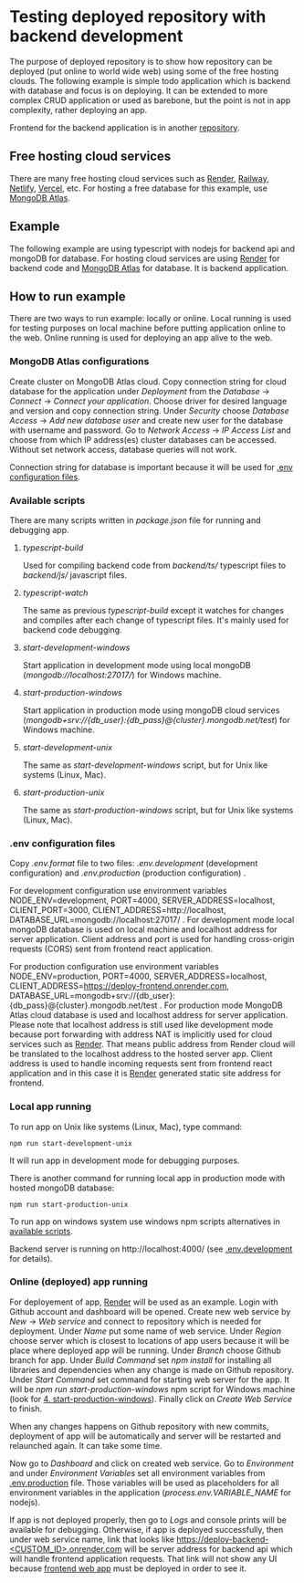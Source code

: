 # Testing deployed repository with backend development

The purpose of deployed repository is to show how repository can be deployed (put online to world wide web) using some of the free hosting clouds. The following example is simple todo application which is backend with database and focus is on deploying. It can be extended to more complex CRUD application or used as barebone, but the point is not in app complexity, rather deploying an app.

Frontend for the backend application is in another [repository](https://github.com/pancogit/deploy-frontend).

## Free hosting cloud services

There are many free hosting cloud services such as [Render](https://render.com/), [Railway](https://railway.app/), [Netlify](https://www.netlify.com/), [Vercel](https://vercel.com/), etc. For hosting a free database for this example, use [MongoDB Atlas](https://www.mongodb.com/).

## Example

The following example are using typescript with nodejs for backend api and mongoDB for database. For hosting cloud services are using [Render](https://render.com/) for backend code and [MongoDB Atlas](https://www.mongodb.com/) for database. It is backend application.

## How to run example

There are two ways to run example: locally or online. Local running is used for testing purposes on local machine before putting application online to the web. Online running is used for deploying an app alive to the web.

### MongoDB Atlas configurations

Create cluster on MongoDB Atlas cloud. Copy connection string for cloud database for the application under _Deployment_ from the _Database_ -> _Connect_ -> _Connect your application_. Choose driver for desired language and version and copy connection string. Under _Security_ choose _Database Access_ -> _Add new database user_ and create new user for the database with username and password. Go to _Network Access_ -> _IP Access List_ and choose from which IP address(es) cluster databases can be accessed. Without set network access, database queries will not work.

Connection string for database is important because it will be used for [.env configuration files](#env-configuration-files).

### Available scripts

There are many scripts written in _package.json_ file for running and debugging app.

1. _typescript-build_

    Used for compiling backend code from _backend/ts/_ typescript files to _backend/js/_ javascript files.

2. _typescript-watch_

    The same as previous _*typescript-build*_ except it watches for changes and compiles after each change of typescript files. It's mainly used for backend code debugging.

3. _start-development-windows_

    Start application in development mode using local mongoDB (_mongodb://localhost:27017/_) for Windows machine.

4. _start-production-windows_

    Start application in production mode using mongoDB cloud services (_mongodb+srv://{db_user}:{db_pass}@{cluster}.mongodb.net/test_) for Windows machine.

5. _start-development-unix_

    The same as _start-development-windows_ script, but for Unix like systems (Linux, Mac).

6. _start-production-unix_

    The same as _start-production-windows_ script, but for Unix like systems (Linux, Mac).

### .env configuration files

Copy _.env.format_ file to two files: _.env.development_ (development configuration) and _.env.production_ (production configuration) .

For development configuration use environment variables NODE_ENV=development, PORT=4000, SERVER_ADDRESS=localhost, CLIENT_PORT=3000, CLIENT_ADDRESS=http://localhost, DATABASE_URL=mongodb://localhost:27017/ . For development mode local mongoDB database is used on local machine and localhost address for server application. Client address and port is used for handling cross-origin requests (CORS) sent from frontend react application.

For production configuration use environment variables NODE_ENV=production, PORT=4000, SERVER_ADDRESS=localhost, CLIENT_ADDRESS=https://deploy-frontend.onrender.com, DATABASE_URL=mongodb+srv://{db_user}:{db_pass}@{cluster}.mongodb.net/test . For production mode MongoDB Atlas cloud database is used and localhost address for server application. Please note that localhost address is still used like development mode because port forwarding with address NAT is implicitly used for cloud services such as [Render](https://render.com/). That means public address from Render cloud will be translated to the localhost address to the hosted server app. Client address is used to handle incoming requests sent from frontend react application and in this case it is [Render](https://render.com/) generated static site address for frontend.

### Local app running

To run app on Unix like systems (Linux, Mac), type command:

```shell
npm run start-development-unix
```

It will run app in development mode for debugging purposes.

There is another command for running local app in production mode with hosted mongoDB database:

```shell
npm run start-production-unix
```

To run app on windows system use windows npm scripts alternatives in [available scripts](#available-scripts).

Backend server is running on http://localhost:4000/ (see [.env.development](#env-configuration-files) for details).

### Online (deployed) app running

For deployement of app, [Render](https://render.com/) will be used as an example. Login with Github account and dashboard will be opened. Create new web service by _New_ -> _Web service_ and connect to repository which is needed for deployment. Under _Name_ put some name of web service. Under _Region_ choose server which is closest to locations of app users because it will be place where deployed app will be running. Under _Branch_ choose Github branch for app. Under _Build Command_ set _npm install_ for installing all libraries and dependencies when any change is made on Github repository. Under _Start Command_ set command for starting web server for the app. It will be _npm run start-production-windows_ npm script for Windows machine (look for [4. start-production-windows](#available-scripts)). Finally click on _Create Web Service_ to finish.

When any changes happens on Github repository with new commits, deployment of app will be automatically and server will be restarted and relaunched again. It can take some time.

Now go to _Dashboard_ and click on created web service. Go to _Environment_ and under _Environment Variables_ set all environment variables from [.env.production](#env-configuration-files) file. Those variables will be used as placeholders for all environment variables in the application (_process.env.VARIABLE_NAME_ for nodejs).

If app is not deployed properly, then go to _Logs_ and console prints will be available for debugging. Otherwise, if app is deployed successfully, then under web service name, link that looks like [https://deploy-backend-<CUSTOM_ID>.onrender.com](https://deploy-backend-<CUSTOM_ID>.onrender.com) will be server address for backend api which will handle frontend application requests. That link will not show any UI because [frontend web app](https://github.com/pancogit/deploy-frontend) must be deployed in order to see it.
